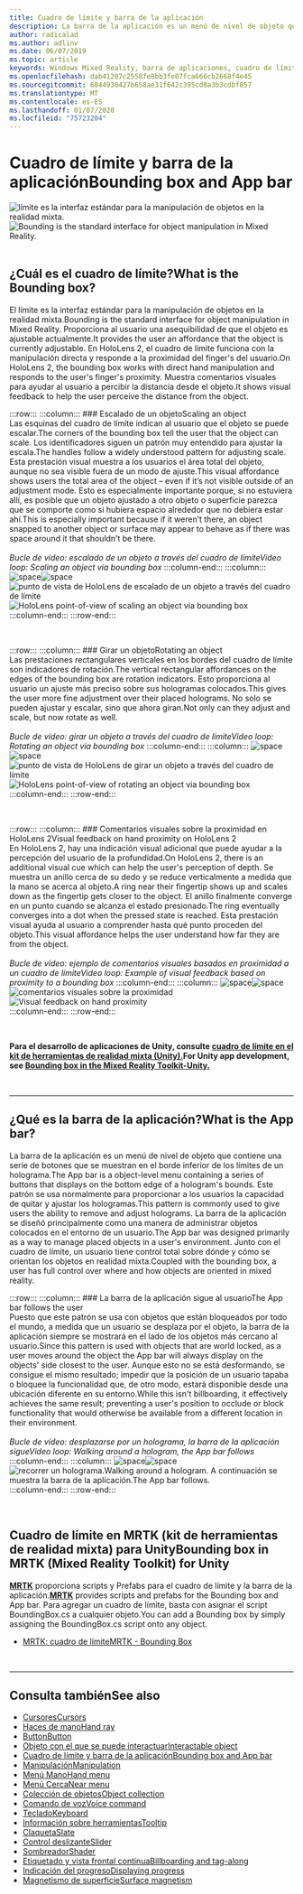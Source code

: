```yaml
---
title: Cuadro de límite y barra de la aplicación
description: La barra de la aplicación es un menú de nivel de objeto que contiene una serie de botones que se muestran en el borde inferior de los límites de un holograma.
author: radicalad
ms.author: adlinv
ms.date: 06/07/2019
ms.topic: article
keywords: Windows Mixed Reality, barra de aplicaciones, cuadro de límite
ms.openlocfilehash: dab41207c2558fe8bb3fe07fca666cb2668f4e45
ms.sourcegitcommit: 6844930427b658ae31f642c395cd8a3b3cdbf857
ms.translationtype: MT
ms.contentlocale: es-ES
ms.lasthandoff: 01/07/2020
ms.locfileid: "75723204"
---
```

# <a name="bounding-box-and-app-bar"></a><span data-ttu-id="400f6-104">Cuadro de límite y barra de la aplicación</span><span class="sxs-lookup"><span data-stu-id="400f6-104">Bounding box and App bar</span></span>
<span data-ttu-id="400f6-105">![límite es la interfaz estándar para la manipulación de objetos en la realidad mixta.](images/UX/UX_Hero_BoundingBox.jpg)</span><span class="sxs-lookup"><span data-stu-id="400f6-105">![Bounding is the standard interface for object manipulation in Mixed Reality.](images/UX/UX_Hero_BoundingBox.jpg)</span></span><br>
<br>

## <a name="what-is-the-bounding-box"></a><span data-ttu-id="400f6-106">¿Cuál es el cuadro de límite?</span><span class="sxs-lookup"><span data-stu-id="400f6-106">What is the Bounding box?</span></span>

<span data-ttu-id="400f6-107">El límite es la interfaz estándar para la manipulación de objetos en la realidad mixta.</span><span class="sxs-lookup"><span data-stu-id="400f6-107">Bounding is the standard interface for object manipulation in Mixed Reality.</span></span> <span data-ttu-id="400f6-108">Proporciona al usuario una asequibilidad de que el objeto es ajustable actualmente.</span><span class="sxs-lookup"><span data-stu-id="400f6-108">It provides the user an affordance that the object is currently adjustable.</span></span> <span data-ttu-id="400f6-109">En HoloLens 2, el cuadro de límite funciona con la manipulación directa y responde a la proximidad del finger's del usuario.</span><span class="sxs-lookup"><span data-stu-id="400f6-109">On HoloLens 2, the bounding box works with direct hand manipulation and responds to the user's finger's proximity.</span></span> <span data-ttu-id="400f6-110">Muestra comentarios visuales para ayudar al usuario a percibir la distancia desde el objeto.</span><span class="sxs-lookup"><span data-stu-id="400f6-110">It shows visual feedback to help the user perceive the distance from the object.</span></span>

:::row:::
    :::column:::
        ### <a name="scaling-an-objectbr"></a><span data-ttu-id="400f6-111">Escalado de un objeto</span><span class="sxs-lookup"><span data-stu-id="400f6-111">Scaling an object</span></span><br>
        <span data-ttu-id="400f6-112">Las esquinas del cuadro de límite indican al usuario que el objeto se puede escalar.</span><span class="sxs-lookup"><span data-stu-id="400f6-112">The corners of the bounding box tell the user that the object can scale.</span></span> <span data-ttu-id="400f6-113">Los identificadores siguen un patrón muy entendido para ajustar la escala.</span><span class="sxs-lookup"><span data-stu-id="400f6-113">The handles follow a widely understood pattern for adjusting scale.</span></span> <span data-ttu-id="400f6-114">Esta prestación visual muestra a los usuarios el área total del objeto, aunque no sea visible fuera de un modo de ajuste.</span><span class="sxs-lookup"><span data-stu-id="400f6-114">This visual affordance shows users the total area of the object – even if it’s not visible outside of an adjustment mode.</span></span> <span data-ttu-id="400f6-115">Esto es especialmente importante porque, si no estuviera allí, es posible que un objeto ajustado a otro objeto o superficie parezca que se comporte como si hubiera espacio alrededor que no debiera estar ahí.</span><span class="sxs-lookup"><span data-stu-id="400f6-115">This is especially important because if it weren’t there, an object snapped to another object or surface may appear to behave as if there was space around it that shouldn’t be there.</span></span><br>
        <br>
        <span data-ttu-id="400f6-116">*Bucle de vídeo: escalado de un objeto a través del cuadro de límite*</span><span class="sxs-lookup"><span data-stu-id="400f6-116">*Video loop: Scaling an object via bounding box*</span></span>
    :::column-end:::
        :::column:::
        <span data-ttu-id="400f6-117">![space](images/spacer-20x582.png)</span><span class="sxs-lookup"><span data-stu-id="400f6-117">![space](images/spacer-20x582.png)</span></span><br>
       <span data-ttu-id="400f6-118">![punto de vista de HoloLens de escalado de un objeto a través del cuadro de límite](images/HoloLens2_BoundingBox.gif)</span><span class="sxs-lookup"><span data-stu-id="400f6-118">![HoloLens point-of-view of scaling an object via bounding box](images/HoloLens2_BoundingBox.gif)</span></span><br>
    :::column-end:::
:::row-end:::

<br>

:::row:::
    :::column:::
        ### <a name="rotating-an-objectbr"></a><span data-ttu-id="400f6-119">Girar un objeto</span><span class="sxs-lookup"><span data-stu-id="400f6-119">Rotating an object</span></span><br>
        <span data-ttu-id="400f6-120">Las prestaciones rectangulares verticales en los bordes del cuadro de límite son indicadores de rotación.</span><span class="sxs-lookup"><span data-stu-id="400f6-120">The vertical rectangular affordances on the edges of the bounding box are rotation indicators.</span></span> <span data-ttu-id="400f6-121">Esto proporciona al usuario un ajuste más preciso sobre sus hologramas colocados.</span><span class="sxs-lookup"><span data-stu-id="400f6-121">This gives the user more fine adjustment over their placed holograms.</span></span> <span data-ttu-id="400f6-122">No solo se pueden ajustar y escalar, sino que ahora giran.</span><span class="sxs-lookup"><span data-stu-id="400f6-122">Not only can they adjust and scale, but now rotate as well.</span></span><br>
        <br>
        <span data-ttu-id="400f6-123">*Bucle de vídeo: girar un objeto a través del cuadro de límite*</span><span class="sxs-lookup"><span data-stu-id="400f6-123">*Video loop: Rotating an object via bounding box*</span></span>
    :::column-end:::
        :::column:::
        <span data-ttu-id="400f6-124">![space](images/spacer-20x582.png)</span><span class="sxs-lookup"><span data-stu-id="400f6-124">![space](images/spacer-20x582.png)</span></span><br>
       <span data-ttu-id="400f6-125">![punto de vista de HoloLens de girar un objeto a través del cuadro de límite](images/HoloLens2_BoundingBox_Rotate.gif)</span><span class="sxs-lookup"><span data-stu-id="400f6-125">![HoloLens point-of-view of rotating an object via bounding box](images/HoloLens2_BoundingBox_Rotate.gif)</span></span><br>
    :::column-end:::
:::row-end:::

<br>

:::row:::
    :::column:::
        ### <a name="visual-feedback-on-hand-proximity-on-hololens-2br"></a><span data-ttu-id="400f6-126">Comentarios visuales sobre la proximidad en HoloLens 2</span><span class="sxs-lookup"><span data-stu-id="400f6-126">Visual feedback on hand proximity on HoloLens 2</span></span><br>
        <span data-ttu-id="400f6-127">En HoloLens 2, hay una indicación visual adicional que puede ayudar a la percepción del usuario de la profundidad.</span><span class="sxs-lookup"><span data-stu-id="400f6-127">On HoloLens 2, there is an additional visual cue which can help the user's perception of depth.</span></span> <span data-ttu-id="400f6-128">Se muestra un anillo cerca de su dedo y se reduce verticalmente a medida que la mano se acerca al objeto.</span><span class="sxs-lookup"><span data-stu-id="400f6-128">A ring near their fingertip shows up and scales down as the fingertip gets closer to the object.</span></span> <span data-ttu-id="400f6-129">El anillo finalmente converge en un punto cuando se alcanza el estado presionado.</span><span class="sxs-lookup"><span data-stu-id="400f6-129">The ring eventually converges into a dot when the pressed state is reached.</span></span> <span data-ttu-id="400f6-130">Esta prestación visual ayuda al usuario a comprender hasta qué punto proceden del objeto.</span><span class="sxs-lookup"><span data-stu-id="400f6-130">This visual affordance helps the user understand how far they are from the object.</span></span><br>
        <br>
        <span data-ttu-id="400f6-131">*Bucle de vídeo: ejemplo de comentarios visuales basados en proximidad a un cuadro de límite*</span><span class="sxs-lookup"><span data-stu-id="400f6-131">*Video loop: Example of visual feedback based on proximity to a bounding box*</span></span>
    :::column-end:::
        :::column:::
        <span data-ttu-id="400f6-132">![space](images/spacer-20x582.png)</span><span class="sxs-lookup"><span data-stu-id="400f6-132">![space](images/spacer-20x582.png)</span></span><br>
       <span data-ttu-id="400f6-133">![comentarios visuales sobre la proximidad](images/HoloLens2_Proximity.gif)</span><span class="sxs-lookup"><span data-stu-id="400f6-133">![Visual feedback on hand proximity](images/HoloLens2_Proximity.gif)</span></span><br>
    :::column-end:::
:::row-end:::

<br>

<span data-ttu-id="400f6-134">**Para el desarrollo de aplicaciones de Unity, consulte [cuadro de límite en el kit de herramientas de realidad mixta (Unity).](https://microsoft.github.io/MixedRealityToolkit-Unity/Documentation/README_BoundingBox.html)**</span><span class="sxs-lookup"><span data-stu-id="400f6-134">**For Unity app development, see [Bounding box in the Mixed Reality Toolkit-Unity.](https://microsoft.github.io/MixedRealityToolkit-Unity/Documentation/README_BoundingBox.html)**</span></span>

<br>

---

## <a name="what-is-the-app-bar"></a><span data-ttu-id="400f6-135">¿Qué es la barra de la aplicación?</span><span class="sxs-lookup"><span data-stu-id="400f6-135">What is the App bar?</span></span>

<span data-ttu-id="400f6-136">La barra de la aplicación es un menú de nivel de objeto que contiene una serie de botones que se muestran en el borde inferior de los límites de un holograma.</span><span class="sxs-lookup"><span data-stu-id="400f6-136">The App bar is a object-level menu containing a series of buttons that displays on the bottom edge of a hologram's bounds.</span></span> <span data-ttu-id="400f6-137">Este patrón se usa normalmente para proporcionar a los usuarios la capacidad de quitar y ajustar los hologramas.</span><span class="sxs-lookup"><span data-stu-id="400f6-137">This pattern is commonly used to give users the ability to remove and adjust holograms.</span></span> <span data-ttu-id="400f6-138">La barra de la aplicación se diseñó principalmente como una manera de administrar objetos colocados en el entorno de un usuario.</span><span class="sxs-lookup"><span data-stu-id="400f6-138">The App bar was designed primarily as a way to manage placed objects in a user's environment.</span></span> <span data-ttu-id="400f6-139">Junto con el cuadro de límite, un usuario tiene control total sobre dónde y cómo se orientan los objetos en realidad mixta.</span><span class="sxs-lookup"><span data-stu-id="400f6-139">Coupled with the bounding box, a user has full control over where and how objects are oriented in mixed reality.</span></span>

:::row:::
    :::column:::
        ### <a name="the-app-bar-follows-the-userbr"></a><span data-ttu-id="400f6-140">La barra de la aplicación sigue al usuario</span><span class="sxs-lookup"><span data-stu-id="400f6-140">The App bar follows the user</span></span><br>
        <span data-ttu-id="400f6-141">Puesto que este patrón se usa con objetos que están bloqueados por todo el mundo, a medida que un usuario se desplaza por el objeto, la barra de la aplicación siempre se mostrará en el lado de los objetos más cercano al usuario.</span><span class="sxs-lookup"><span data-stu-id="400f6-141">Since this pattern is used with objects that are world locked, as a user moves around the object the App bar will always display on the objects' side closest to the user.</span></span> <span data-ttu-id="400f6-142">Aunque esto no se está desformando, se consigue el mismo resultado; impedir que la posición de un usuario tapaba o bloquee la funcionalidad que, de otro modo, estará disponible desde una ubicación diferente en su entorno.</span><span class="sxs-lookup"><span data-stu-id="400f6-142">While this isn't billboarding, it effectively achieves the same result; preventing a user's position to occlude or block functionality that would otherwise be available from a different location in their environment.</span></span> <br>
        <br>
        <span data-ttu-id="400f6-143">*Bucle de vídeo: desplazarse por un holograma, la barra de la aplicación sigue*</span><span class="sxs-lookup"><span data-stu-id="400f6-143">*Video loop: Walking around a hologram, the App bar follows*</span></span>
    :::column-end:::
        :::column:::
        <span data-ttu-id="400f6-144">![space](images/spacer-20x582.png)</span><span class="sxs-lookup"><span data-stu-id="400f6-144">![space](images/spacer-20x582.png)</span></span><br>
       <span data-ttu-id="400f6-145">![recorrer un holograma.</span><span class="sxs-lookup"><span data-stu-id="400f6-145">![Walking around a hologram.</span></span> <span data-ttu-id="400f6-146">A continuación se muestra la barra de la aplicación.](images/HoloLens2_AppBarFollowing.gif)</span><span class="sxs-lookup"><span data-stu-id="400f6-146">The App bar follows.](images/HoloLens2_AppBarFollowing.gif)</span></span><br>
    :::column-end:::
:::row-end:::

<br>


## <a name="bounding-box-in-mrtk-mixed-reality-toolkit-for-unity"></a><span data-ttu-id="400f6-147">Cuadro de límite en MRTK (kit de herramientas de realidad mixta) para Unity</span><span class="sxs-lookup"><span data-stu-id="400f6-147">Bounding box in MRTK (Mixed Reality Toolkit) for Unity</span></span>
<span data-ttu-id="400f6-148">**[MRTK](https://github.com/Microsoft/MixedRealityToolkit-Unity)** proporciona scripts y Prefabs para el cuadro de límite y la barra de la aplicación.</span><span class="sxs-lookup"><span data-stu-id="400f6-148">**[MRTK](https://github.com/Microsoft/MixedRealityToolkit-Unity)** provides scripts and prefabs for the Bounding box and App bar.</span></span> <span data-ttu-id="400f6-149">Para agregar un cuadro de límite, basta con asignar el script BoundingBox.cs a cualquier objeto.</span><span class="sxs-lookup"><span data-stu-id="400f6-149">You can add a Bounding box by simply assigning the BoundingBox.cs script onto any object.</span></span>

* [<span data-ttu-id="400f6-150">MRTK: cuadro de límite</span><span class="sxs-lookup"><span data-stu-id="400f6-150">MRTK - Bounding Box</span></span>](https://microsoft.github.io/MixedRealityToolkit-Unity/Documentation/README_BoundingBox.html)


<br>

---


## <a name="see-also"></a><span data-ttu-id="400f6-151">Consulta también</span><span class="sxs-lookup"><span data-stu-id="400f6-151">See also</span></span>

* [<span data-ttu-id="400f6-152">Cursores</span><span class="sxs-lookup"><span data-stu-id="400f6-152">Cursors</span></span>](cursors.md)
* [<span data-ttu-id="400f6-153">Haces de mano</span><span class="sxs-lookup"><span data-stu-id="400f6-153">Hand ray</span></span>](point-and-commit.md)
* [<span data-ttu-id="400f6-154">Button</span><span class="sxs-lookup"><span data-stu-id="400f6-154">Button</span></span>](button.md)
* [<span data-ttu-id="400f6-155">Objeto con el que se puede interactuar</span><span class="sxs-lookup"><span data-stu-id="400f6-155">Interactable object</span></span>](interactable-object.md)
* [<span data-ttu-id="400f6-156">Cuadro de límite y barra de la aplicación</span><span class="sxs-lookup"><span data-stu-id="400f6-156">Bounding box and App bar</span></span>](app-bar-and-bounding-box.md)
* [<span data-ttu-id="400f6-157">Manipulación</span><span class="sxs-lookup"><span data-stu-id="400f6-157">Manipulation</span></span>](direct-manipulation.md)
* [<span data-ttu-id="400f6-158">Menú Mano</span><span class="sxs-lookup"><span data-stu-id="400f6-158">Hand menu</span></span>](hand-menu.md)
* [<span data-ttu-id="400f6-159">Menú Cerca</span><span class="sxs-lookup"><span data-stu-id="400f6-159">Near menu</span></span>](near-menu.md)
* [<span data-ttu-id="400f6-160">Colección de objetos</span><span class="sxs-lookup"><span data-stu-id="400f6-160">Object collection</span></span>](object-collection.md)
* [<span data-ttu-id="400f6-161">Comando de voz</span><span class="sxs-lookup"><span data-stu-id="400f6-161">Voice command</span></span>](voice-input.md)
* [<span data-ttu-id="400f6-162">Teclado</span><span class="sxs-lookup"><span data-stu-id="400f6-162">Keyboard</span></span>](keyboard.md)
* [<span data-ttu-id="400f6-163">Información sobre herramientas</span><span class="sxs-lookup"><span data-stu-id="400f6-163">Tooltip</span></span>](tooltip.md)
* [<span data-ttu-id="400f6-164">Claqueta</span><span class="sxs-lookup"><span data-stu-id="400f6-164">Slate</span></span>](slate.md)
* [<span data-ttu-id="400f6-165">Control deslizante</span><span class="sxs-lookup"><span data-stu-id="400f6-165">Slider</span></span>](slider.md)
* [<span data-ttu-id="400f6-166">Sombreador</span><span class="sxs-lookup"><span data-stu-id="400f6-166">Shader</span></span>](shader.md)
* [<span data-ttu-id="400f6-167">Etiquetado y vista frontal continua</span><span class="sxs-lookup"><span data-stu-id="400f6-167">Billboarding and tag-along</span></span>](billboarding-and-tag-along.md)
* [<span data-ttu-id="400f6-168">Indicación del progreso</span><span class="sxs-lookup"><span data-stu-id="400f6-168">Displaying progress</span></span>](progress.md)
* [<span data-ttu-id="400f6-169">Magnetismo de superficie</span><span class="sxs-lookup"><span data-stu-id="400f6-169">Surface magnetism</span></span>](surface-magnetism.md)
